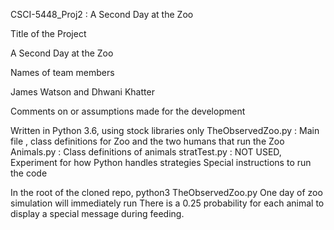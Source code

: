 CSCI-5448_Proj2 : A Second Day at the Zoo

Title of the Project

A Second Day at the Zoo

Names of team members

James Watson and Dhwani Khatter

Comments on or assumptions made for the development

Written in Python 3.6, using stock libraries only
TheObservedZoo.py : Main file , class definitions for Zoo and the two humans that run the Zoo
Animals.py : Class definitions of animals
stratTest.py : NOT USED, Experiment for how Python handles strategies
Special instructions to run the code

In the root of the cloned repo, python3 TheObservedZoo.py
One day of zoo simulation will immediately run
There is a $0.25$ probability for each animal to display a special message during feeding.
